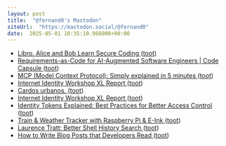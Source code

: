 ```yaml
---
layout: post
title:  "@fernand0's Mastodon"
siteUrl:  "https://mastodon.social/@fernand0"
date:  2025-05-01 10:35:10.968000+00:00
---
```

*  [Libro. Alice and Bob Learn Secure Coding ](https://fotografiasenmovimiento.wordpress.com/2025/05/01/libro-alice-and-bob-learn-secure-coding) ([toot](https://mastodon.social/@fernand0/114432128513812081))
*  [Requirements-as-Code for AI-Augmented Software Engineers \| Code Capsule ](https://codecapsule.com/2025/04/22/requirements-as-code-for-ai-augmented-software-engineers) ([toot](https://mastodon.social/@fernand0/114431941877213099))
*  [MCP (Model Context Protocol): Simply explained in 5 minutes ](https://read.highgrowthengineer.com/p/mcps-simply-explaine) ([toot](https://mastodon.social/@fernand0/114431537578934548))
*  [Internet Identity Workshop XL Report ](https://www.windley.com/archives/2025/04/internet_identity_workshop_xl_report.shtm) ([toot](https://mastodon.social/@fernand0/114429955980096855))
*  [Cardos urbanos. ](https://avecesunafoto.wordpress.com/2025/04/29/cardos-urbanos) ([toot](https://mastodon.social/@fernand0/114428184956140555))
*  [Internet Identity Workshop XL Report ](https://www.windley.com/archives/2025/04/internet_identity_workshop_xl_report.shtm) ([toot](https://mastodon.social/@fernand0/114428054253750550))
*  [Identity Tokens Explained: Best Practices for Better Access Control ](https://www.permit.io/blog/identity-tokens-best-practice) ([toot](https://mastodon.social/@fernand0/114427853321250718))
*  [Train & Weather Tracker with Raspberry Pi & E-Ink ](https://sambroner.com/posts/raspberry-pi-trai) ([toot](https://mastodon.social/@fernand0/114427632689742773))
*  [Laurence Tratt: Better Shell History Search ](https://tratt.net/laurie/blog/2025/better_shell_history_search.htm) ([toot](https://mastodon.social/@fernand0/114427341048051076))
*  [How to Write Blog Posts that Developers Read ](https://refactoringenglish.com/chapters/write-blog-posts-developers-read) ([toot](https://mastodon.social/@fernand0/114427048957037312))
